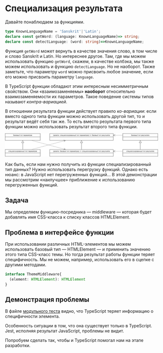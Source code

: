 # Специализация результата

Давайте понаблюдаем за функциями.

```ts
type KnownLanguageName = 'Sanskrit'|'Latin';
declare const getWord: (language: KnownLanguageName)=> string;
declare const detectLanguage: (word: string)=>KnownLanguageName;
```

Функция `getWord` может вернуть в качестве значения слово, в том числе и слово Sanskrit и Latin. Но интереснее другое. Там, где мы можем использовать функцию `getWord`, скажем, в качестве колбэка, мы также можем использовать и функцию `detectLanguage`. Но не наоборот. Также заметьте, что параметру `word` можно присвоить любое значение, если его можно присвоить параметру `language`.

В TypeScript функции обладают этим интересным несимметричным свойством. Они «взаимозаменяемы» **наоборот** относительно взаимозаменяемости их параметров. Такое поведение системы типов называют _контра-вариацией_.

В отношении результата функции действует правило _ко-вариации_: если вместо одного типа функции можно использовать другой тип, то и результат ведёт себя так же. То есть вместо результата первого типа функции можно использовать результат второго типа функции.

![co- contra- variance](../assets/co-contra-variance.drawio.png)

Как быть, если нам нужно получить из функции специализированный тип данных? Нужно использовать перегрузку функций. Однако есть нюанс: в JavaScript нет перегруженных функций... В этой демонстрации мы рассмотрим «наилучшее» приближение к использованию перегруженных функций.

## Задача

Мы определяем функцию-посредника — middleware — которая будет добавлять имя CSS-класса к списку классов HTMLElement.

## Проблема в интерфейсе функции

При использовании различных HTML-элементов мы можем использовать базовый тип — HTMLElement — и применить значению этого типа CSS-класс темы. Но тогда результат работы функции теряет специфичность. Мы не можем, например, использовать его в сцепке с другими методами.

```ts
interface ThemeMiddleware{
  (element: HTMLElement): HTMLElement
}
```

## Демонстрация проблемы

В файле [модульного теста](https://codesandbox.io/s/infallible-perlman-3dht9?file=/src/theme-middleware.test.ts) видно, что TypeScript теряет информацию о специфичности элемента.

Особенность ситуации в том, что она существует только в TypeScript. Jest, исполняя результат JavaScript, проблемы не видит. 

Попробуем сделать так, чтобы и TypeScript помогал нам на этапе разработки.
